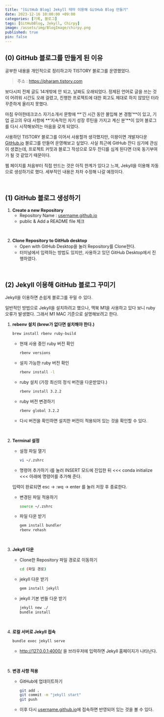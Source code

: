 ```yaml
---
title: "[GitHub Blog] Jekyll 테마 이용해 GitHub Blog 만들기"
date: 2023-12-16 10:00:00 +09:00
categories: [기록, 블로그]
tags: [GitHubBlog, Jekyll, Chirpy]
image: /assets/img/BlogImage/chirpy.png
published: true
pin: false
---
```


## (0) GitHub 블로그를 만들게 된 이유

공부한 내용을 개인적으로 정리하고자 TISTORY 블로그를 운영했었다. 

> 주소 : https://pharam.tistory.com

보다시피 전체 글도 14개밖에 안 되고, 날짜도 오래되었다.
정제된 언어로 글을 쓰는 것이 어려워 시간도 오래 걸렸고, 진행한 프로젝트에 대한 회고도 제대로 하지 않았던 터라 꾸준하게 올리지 못했다.

마침 우아한테크코스 자기소개서 문항에 **‘긴 시간 동안 몰입해 본 경험’**이 있고, 기업 공고의 우대 사항에 **‘지속적인 자기 성장 루틴을 가지고 계신 분’**이 있어 블로그를 다시 시작해보려는 마음을 갖게 되었다.

사용하던 TISTORY 블로그를 이어서 사용할까 생각했지만, 이왕이면 개발자다운 [GitHub.io](http://GitHub.io) 블로그를 만들어 운영해보고 싶었다. 
사실 최근에 GitHub 잔디 심기에 관심이 생겼는데, 프로젝트 커밋과 블로그 작성으로 모두 잔디를 심게 된다면 더욱 동기부여가 될 것 같았기 때문이다. 

웹 페이지를 처음부터 직접 만드는 것은 아직 한계가 있다고 느껴, Jekyll을 이용해 자동으로 생성하기로 했다. 세부적인 내용은 차차 수정해 나갈 예정이다.

<br>

## (1) GitHub 블로그 생성하기

1. **Create a new Repository**
	- Repository Name : [username.github.io](http://username.github.io/)
	- public & Add a README file 체크
<br>

2. **Clone Repository to GitHub desktop**
	- Open with GitHub Desktop을 눌러 Repository를 Clone한다.
	- 터미널에서 입력하는 방법도 있지만, 사용하고 있던 GitHub Desktop에서 진행하였다.

<br>

## (2) Jekyll 이용해 GitHub 블로그 꾸미기
Jekyll을 이용하면 손쉽게 블로그를 꾸밀 수 있다.

일반적인 방법으로 Jekyll을 설치하려고 했으나, 맥북 M1을 사용하고 있다 보니 ruby 오류가 발생했다. 그래서 M1 MAC 기준으로 설명해보려고 한다.

1. **rebenv 설치 (brew가 없다면 설치해야 한다.)**
	```bash
	brew install rbenv ruby-build
	```
	
	-  현재 사용 중인 ruby 버전 확인
		```bash
		rbenv versions
		```

	- 설치 가능한 ruby 버전 확인
		```bash
		rbenv install -l
		```

	- ruby 설치 (가장 최신의 정식 버전을 다운받았다.)
		```bash
		rbenv install 3.2.2
		```

	- ruby 버전 변경하기
		```bash
		rbenv global 3.2.2
		```

	- 다시 버전을 확인하면 설치한 버전이 적용되어 있는 것을 확인할 수 있다.

<br>

2. **Terminal 설정**
    - 설정 파일 열기
	    ```bash
	    vi ~/.zshrc
	    ```
    
    - 명령어 추가하기
    i를 눌러 INSERT 모드에 진입한 뒤 <<< conda initialize <<< 아래에 명령어를 추가해 준다.
    
    입력이 완료되면 esc → :wq → enter 를 눌러 저장 후 종료한다.
    
    - 변경된 파일 적용하기
	    ```bash
	    source ~/.zshrc
	    ```
    
    - 파일 다운 받기
	    ```bash
	    gem install bundler
	    rbenv rehash
	    ```
	    
	  <br>  
3. **Jekyll 다운**
    - Clone한 Repository 파일 경로로 이동하기
	    ```bash
	    cd (파일 경로)
	    ```
    
    - jekyll 다운 받기
	    ```bash
	    gem install jekyll
	    ```
    
    - jekyll 기본 번들 다운 받기
	    ```bash
	    jekyll new ./
	    bundle install
	    ```
    
    <br>
 4. **로컬 서버로 Jekyll 접속**    
    ```bash
    bundle exec jekyll serve
    ```
    
    - http://127.0.0.1:4000/ 을 브라우저에 입력하면 Jekyll 홈페이지가 나타난다.

 <br>
 
5. **변경 사항 적용**
	- GitHub에 업데이트하기
		```bash
		git add .
		git commit -m "jekyll start"
		git push
		```

	- 이후 다시 [username.github.io](http://username.github.io/)에 접속하면 반영되어 있는 것을 볼 수 있다.